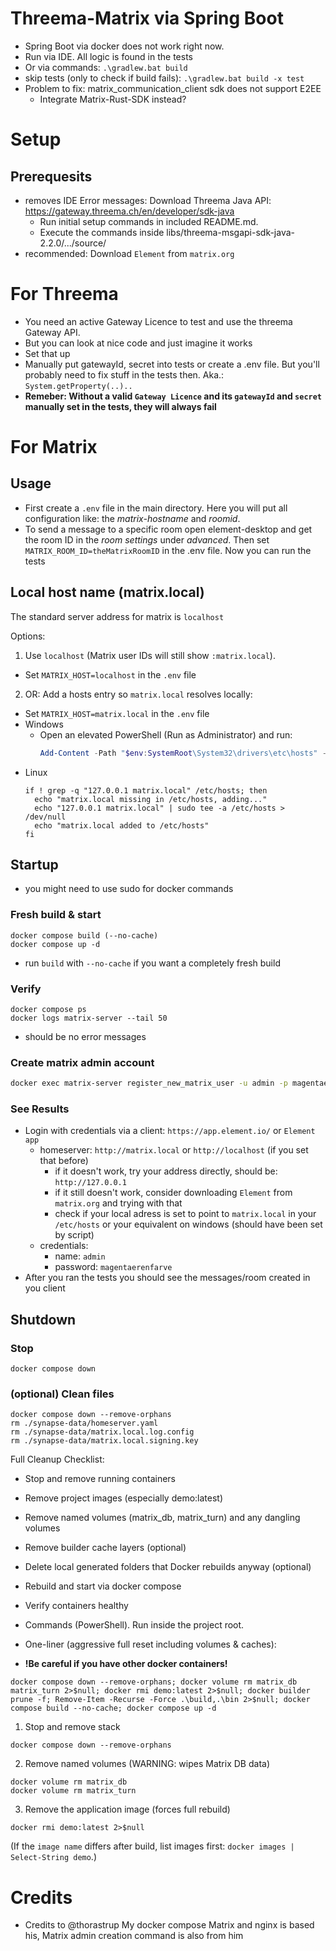 # Threema-Matrix via Spring Boot

- Spring Boot via docker does not work right now.
- Run via IDE. All logic is found in the tests
- Or via commands: `.\gradlew.bat build` 
- skip tests (only to check if build fails): `.\gradlew.bat build -x test`
- Problem to fix: matrix_communication_client sdk does not support E2EE
  - Integrate Matrix-Rust-SDK instead?

# Setup

## Prerequesits 
- removes IDE Error messages: Download Threema Java API: https://gateway.threema.ch/en/developer/sdk-java
  - Run initial setup commands in included README.md. 
  - Execute the commands inside libs/threema-msgapi-sdk-java-2.2.0/.../source/
- recommended: Download `Element` from `matrix.org`


# For Threema
- You need an active Gateway Licence to test and use the threema Gateway API. 
- But you can look at nice code and just imagine it works 
- Set that up
- Manually put gatewayId, secret into tests or create a .env file. But you'll probably need to fix stuff in the tests then. Aka.: `System.getProperty(..)..`  
- **Remeber: Without a valid `Gateway Licence` and its `gatewayId` and `secret` manually set in the tests, they will always fail**

# For Matrix 

## Usage
- First create a `.env` file in the main directory. Here you will put all configuration like: the *matrix-hostname* and *roomid*.
- To send a message to a specific room open element-desktop and get the room ID in the *room settings* under *advanced*. Then set `MATRIX_ROOM_ID=theMatrixRoomID` in the .env file. Now you can run the tests

## Local host name (matrix.local)
The standard server address for matrix is `localhost`

Options:
1. Use `localhost` (Matrix user IDs will still show `:matrix.local`).
  - Set `MATRIX_HOST=localhost` in the `.env` file
2. OR: Add a hosts entry so `matrix.local` resolves locally:
  - Set `MATRIX_HOST=matrix.local` in the `.env` file
  - Windows 
    - Open an elevated PowerShell (Run as Administrator) and run:
      ```powershell
      Add-Content -Path "$env:SystemRoot\System32\drivers\etc\hosts" -Value "`n127.0.0.1 matrix.local # For matrix server under local address"
      ```
  - Linux
      ```
      if ! grep -q "127.0.0.1 matrix.local" /etc/hosts; then
        echo "matrix.local missing in /etc/hosts, adding..."
        echo "127.0.0.1 matrix.local" | sudo tee -a /etc/hosts > /dev/null
        echo "matrix.local added to /etc/hosts"
      fi
      ```

## Startup
- you might need to use sudo for docker commands
### Fresh build & start
```
docker compose build (--no-cache)
docker compose up -d
```
- run `build` with `--no-cache` if you want a completely fresh build

### Verify
```
docker compose ps
docker logs matrix-server --tail 50
```
- should be no error messages

### Create matrix admin account
```bash
docker exec matrix-server register_new_matrix_user -u admin -p magentaerenfarve --admin -c /data/homeserver.yaml http://matrix.local:8008
```

### See Results
- Login with credentials via a client: `https://app.element.io/` or `Element app`
  - homeserver: `http://matrix.local` or `http://localhost` (if you set that before)
    - if it doesn't work, try your address directly, should be: `http://127.0.0.1`
    - if it still doesn't work, consider downloading `Element` from `matrix.org` and trying with that
    - check if your local adress is set to point to `matrix.local` in your `/etc/hosts` or your equivalent on windows (should have been set by script)
  - credentials:
    - name: `admin`
    - password: `magentaerenfarve`
- After you ran the tests you should see the messages/room created in you client

## Shutdown
### Stop
```
docker compose down
```

### (optional) Clean files
```
docker compose down --remove-orphans
rm ./synapse-data/homeserver.yaml
rm ./synapse-data/matrix.local.log.config
rm ./synapse-data/matrix.local.signing.key
```
Full Cleanup Checklist:
- Stop and remove running containers
- Remove project images (especially demo:latest)
- Remove named volumes (matrix_db, matrix_turn) and any dangling volumes
- Remove builder cache layers (optional)
- Delete local generated folders that Docker rebuilds anyway (optional)
- Rebuild and start via docker compose
- Verify containers healthy
- Commands (PowerShell). Run inside the project root.

- One-liner (aggressive full reset including volumes & caches):
- **!Be careful if you have other docker containers!**
```
docker compose down --remove-orphans; docker volume rm matrix_db matrix_turn 2>$null; docker rmi demo:latest 2>$null; docker builder prune -f; Remove-Item -Recurse -Force .\build,.\bin 2>$null; docker compose build --no-cache; docker compose up -d
```

1. Stop and remove stack
```
docker compose down --remove-orphans
```

2. Remove named volumes (WARNING: wipes Matrix DB data)
```
docker volume rm matrix_db
docker volume rm matrix_turn
```

3. Remove the application image (forces full rebuild)
```
docker rmi demo:latest 2>$null
```
(If the `image name` differs after build, list images first: `docker images | Select-String demo`.)


# Credits
- Credits to @thorastrup My docker compose Matrix and nginx is based his, Matrix admin creation command is also from him 